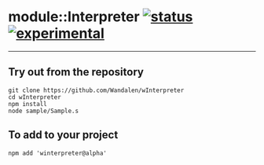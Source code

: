
# module::Interpreter [![status](https://github.com/Wandalen/wInterpreter/workflows/publish/badge.svg)](https://github.com/Wandalen/wInterpreter/actions?query=workflow%3Apublish) [![experimental](https://img.shields.io/badge/stability-experimental-orange.svg)](https://github.com/emersion/stability-badges#experimental)

___

## Try out from the repository
```
git clone https://github.com/Wandalen/wInterpreter
cd wInterpreter
npm install
node sample/Sample.s
```

## To add to your project
```
npm add 'winterpreter@alpha'
```


